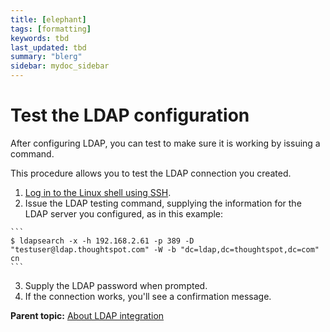 ```yaml
---
title: [elephant]
tags: [formatting]
keywords: tbd
last_updated: tbd
summary: "blerg"
sidebar: mydoc_sidebar
---
```

# Test the LDAP configuration

After configuring LDAP, you can test to make sure it is working by issuing a command.

This procedure allows you to test the LDAP connection you created.

1.   [Log in to the Linux shell using SSH](login_console.html#). 
2.   Issue the LDAP testing command, supplying the information for the LDAP server you configured, as in this example: 

    ```
    $ ldapsearch -x -h 192.168.2.61 -p 389 -D "testuser@ldap.thoughtspot.com" -W -b "dc=ldap,dc=thoughtspot,dc=com" cn
    ```

3.   Supply the LDAP password when prompted. 
4.   If the connection works, you'll see a confirmation message. 

**Parent topic:** [About LDAP integration](../../admin/setup/about_LDAP.html)


